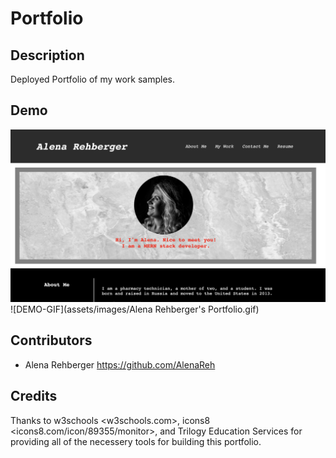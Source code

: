 # Portfolio

## Description

Deployed Portfolio of my work samples.
​
## Demo

![DEMO-STILL](assets/images/Demo.png)
![DEMO-GIF](assets/images/Alena Rehberger's Portfolio.gif)


## Contributors

- Alena Rehberger <https://github.com/AlenaReh>
​
## Credits

Thanks to w3schools <w3schools.com>, icons8 <icons8.com/icon/89355/monitor>, and Trilogy Education Services for providing all of the necessery tools for building this portfolio.